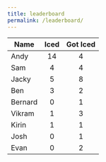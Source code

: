 ```yaml
---
title: leaderboard
permalink: /leaderboard/
---
```


| Name          | Iced          | Got Iced   |
| ------------- |:-------------:|:----------:|
| Andy          | 14            | 4          |
| Sam           | 4             | 4          |
| Jacky         | 5             | 8          |
| Ben           | 3             | 2          |
| Bernard       | 0             | 1          |
| Vikram        | 1             | 3          |
| Kirin         | 1             | 1          |
| Josh          | 0             | 1          |
| Evan          | 0             | 2          |